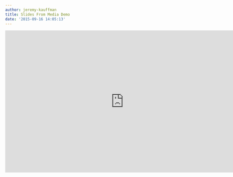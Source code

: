 ```yaml
---
author: jeremy-kauffman
title: Slides From Media Demo
date: '2015-09-16 14:05:13'
---
```


<iframe src="https://docs.google.com/presentation/d/1eKr0GOj8dn6IsTpvGOhNXYZPbrF4MwN_Wkab4QUgNHc/embed?start=false&loop=false&delayms=60000" frameborder="0" width="760" height="456" allowfullscreen="true" mozallowfullscreen="true" webkitallowfullscreen="true"></iframe>
